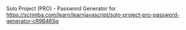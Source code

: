 Solo Project (PRO) - Password Generator for https://scrimba.com/learn/learnjavascript/solo-project-pro-password-generator-cR9B46Sg
